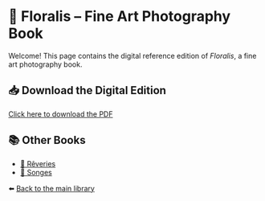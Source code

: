 # 📖 Floralis – Fine Art Photography Book

Welcome! This page contains the digital reference edition of *Floralis*, a fine art photography book.

## 📥 Download the Digital Edition
[Click here to download the PDF](https://github.com/GauvreauYves/FineArtBooks/raw/main/Floralis/pdf/Floralis.pdf)

## 📚 Other Books
- [📖 Rêveries](../Reveries/README.md)
- [📖 Songes](../Songes/README.md)


⬅️ [Back to the main library](../README.md)